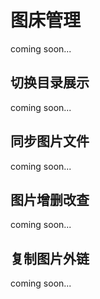 # 图床管理

coming soon...

## 切换目录展示

coming soon...

## 同步图片文件

coming soon...

## 图片增删改查

coming soon...

## 复制图片外链

coming soon...
